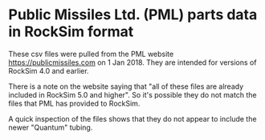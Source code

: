 # Public Missiles Ltd. (PML) parts data in RockSim format

These csv files were pulled from the PML website https://publicmissiles.com on 1 Jan 2018.
They are intended for versions of RockSim 4.0 and earlier.

There is a note on the website saying that "all of these files are already included in RockSim 5.0 and higher".
So it's possible they do not match the files that PML has provided to RockSim.

A quick inspection of the files shows that they do not appear to include the newer "Quantum" tubing.
